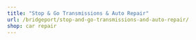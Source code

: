 ```yaml
---
title: "Stop & Go Transmissions & Auto Repair"
url: /bridgeport/stop-and-go-transmissions-and-auto-repair/
shop: car repair
---
```


